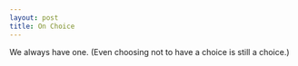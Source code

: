 ```yaml
---
layout: post
title: On Choice
---
```


We always have one. (Even choosing not to have a choice is still a choice.)